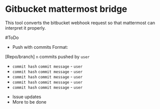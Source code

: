 # Gitbucket mattermost bridge
This tool converts the bitbucket webhook request so that mattermost can interpret it properly.

#ToDo
- Push with commits
Format:

[Repo/branch] `n` commits pushed by `user`
* `commit hash` `commit message` - `user`
* `commit hash` `commit message` - `user`
* `commit hash` `commit message` - `user`
* `commit hash` `commit message` - `user`
* `commit hash` `commit message` - `user`


- Issue updates
- More to be done
